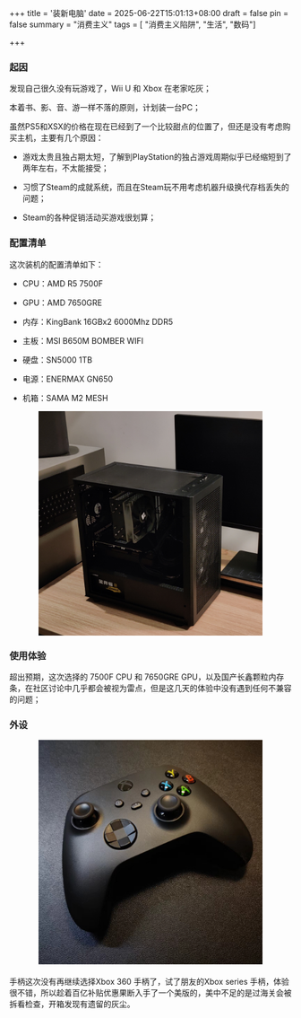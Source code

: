 +++
title = '装新电脑'
date = 2025-06-22T15:01:13+08:00
draft = false
pin = false
summary = "消费主义"
tags = [ "消费主义陷阱", "生活", "数码"]

+++

### 起因

发现自己很久没有玩游戏了，Wii U 和 Xbox 在老家吃灰；

本着书、影、音、游一样不落的原则，计划装一台PC；

虽然PS5和XSX的价格在现在已经到了一个比较甜点的位置了，但还是没有考虑购买主机，主要有几个原因：

- 游戏太贵且独占期太短，了解到PlayStation的独占游戏周期似乎已经缩短到了两年左右，不太能接受；

- 习惯了Steam的成就系统，而且在Steam玩不用考虑机器升级换代存档丢失的问题；

- Steam的各种促销活动买游戏很划算；

### 配置清单

这次装机的配置清单如下：

- CPU：AMD R5 7500F 

- GPU：AMD 7650GRE
- 内存：KingBank 16GBx2 6000Mhz DDR5
- 主板：MSI B650M BOMBER WIFI
- 硬盘：SN5000 1TB
- 电源：ENERMAX GN650
- 机箱：SAMA M2 MESH

<img src="https://raw.githubusercontent.com/looechao/blogimg/refs/heads/main/2025/newpc.jpg" alt="newpc" width="400" width="400" style="display: block; margin: 0 auto; margin-bottom: 20px;">

### 使用体验

超出预期，这次选择的 7500F CPU 和 7650GRE GPU，以及国产长鑫颗粒内存条，在社区讨论中几乎都会被视为雷点，但是这几天的体验中没有遇到任何不兼容的问题；

### 外设

<img src="https://raw.githubusercontent.com/looechao/blogimg/refs/heads/main/2025/xboxcontroller.jpg" alt="controller" width="400" width="400" style="display: block; margin: 0 auto; margin-bottom: 20px;">

手柄这次没有再继续选择Xbox 360 手柄了，试了朋友的Xbox series 手柄，体验很不错，所以趁着百亿补贴优惠果断入手了一个美版的，美中不足的是过海关会被拆看检查，开箱发现有遗留的灰尘。
